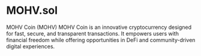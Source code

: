 # MOHV.sol
MOHV Coin (MOHV) MOHV Coin is an innovative cryptocurrency designed for fast, secure, and transparent transactions. It empowers users with financial freedom while offering opportunities in DeFi and community-driven digital experiences.
